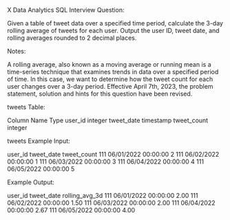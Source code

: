 X Data Analytics SQL Interview Question:

Given a table of tweet data over a specified time period, calculate the 3-day rolling average of tweets for each user. Output the user ID, tweet date, and rolling averages rounded to 2 decimal places.

Notes:

A rolling average, also known as a moving average or running mean is a time-series technique that examines trends in data over a specified period of time.
In this case, we want to determine how the tweet count for each user changes over a 3-day period.
Effective April 7th, 2023, the problem statement, solution and hints for this question have been revised.

tweets Table:

Column Name Type
user_id integer
tweet_date timestamp
tweet_count integer

tweets Example Input:

user_id tweet_date tweet_count
111 06/01/2022 00:00:00 2
111 06/02/2022 00:00:00 1
111 06/03/2022 00:00:00 3
111 06/04/2022 00:00:00 4
111 06/05/2022 00:00:00 5

Example Output:

user_id tweet_date rolling_avg_3d
111 06/01/2022 00:00:00 2.00
111 06/02/2022 00:00:00 1.50
111 06/03/2022 00:00:00 2.00
111 06/04/2022 00:00:00 2.67
111 06/05/2022 00:00:00 4.00
